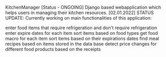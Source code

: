 KitchenManager [Status - ONGOING]
Django based webapplication which helps users in managing their kitchen resources. [02.01.2022] STATUS UPDATE: Currently working on main functionalities of this application:

enter food items that require refrigeration and don't require refrigeration
enter expire dates for each item
sort items based on food types
get food macro for each item
sort items based on their expirations dates
find meal recipes based on items stored in the data base
detect price changes for different food products based on the receipts
